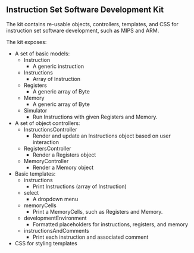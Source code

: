 ## Instruction Set Software Development Kit

The kit contains re-usable objects, controllers, templates, and CSS for instruction set software development, such as MIPS and ARM.

The kit exposes:
* A set of basic models:
    * Instruction
        * A generic instruction
    * Instructions
        * Array of Instruction
    * Registers
        * A generic array of Byte
    * Memory
        * A generic array of Byte
    * Simulator
        * Run Instructions with given Registers and Memory.
* A set of object controllers:
    * InstructionsController
        * Render and update an Instructions object based on user interaction
    * RegistersController
        * Render a Registers object
    * MemoryController
        * Render a Memory object
* Basic templates:
    * instructions
        * Print Instructions (array of Instruction)
    * select
        * A dropdown menu
    * memoryCells
        * Print a MemoryCells, such as Registers and Memory.
    * developmentEnvironment
        * Formatted placeholders for instructions, registers, and memory
    * instructionsAndComments
        * Print each instruction and associated comment
* CSS for styling templates